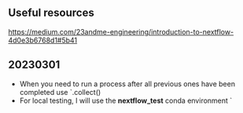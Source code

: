 ## Useful resources

https://medium.com/23andme-engineering/introduction-to-nextflow-4d0e3b6768d1#5b41

## 20230301

- When you need to run a process after all previous ones have been completed use `.collect()
- For local testing, I will use the **nextflow_test** conda environment
`